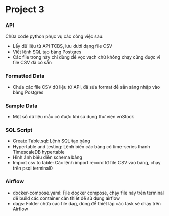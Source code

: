 # Project 3

### API
Chứa code python phục vụ các công việc sau:

- Lấy dữ liệu từ API TCBS, lưu dưới dạng file CSV
- Viết lệnh SQL tạo bảng Postgres
- Các file trong này chỉ dùng để vọc vạch chứ không chạy cũng được vì file CSV đã có sẵn

### Formatted Data

- Chứa các file CSV dữ liệu từ API, đã sửa format để sẵn sàng nhập vào bảng Postgres

### Sample Data

- Một số dữ liệu mẫu có được khi sử dụng thư viện vnStock

### SQL Script

- Create Table.sql: Lệnh SQL tạo bảng
- Hypertable and testing: Lệnh biến các bảng có time-series thành TimescaleDB hypertable
- Hình ảnh biểu diễn schema bảng
- Import csv to table: Các lệnh import record từ file CSV vào bảng, chạy trên psql terminal0

### Airflow

- docker-compose.yaml: File docker compose, chạy file này trên terminal để build các container cần thiết để sử dụng airflow
- dags: Folder chứa các file dag, dùng để thiết lập các task sẽ chạy trên Airflow